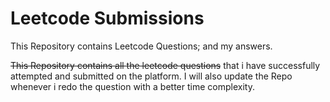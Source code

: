 # Leetcode Submissions
 This Repository contains Leetcode Questions; and my answers.
 
 ~~This Repository contains all the leetcode questions~~ that i have successfully attempted and submitted on the platform.
 I will also update the Repo whenever i redo the question with a better time complexity.
 
